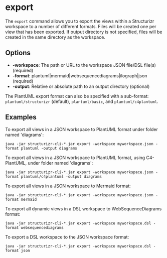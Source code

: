 # export

The ```export``` command allows you to export the views within a Structurizr workspace to a number of different formats.
Files will be created one per view that has been exported.
If output directory is not specified, files will be created in the same directory as the workspace.

## Options

- __-workspace__: The path or URL to the workspace JSON file/DSL file(s) (required)
- __-format__: plantuml|mermaid|websequencediagrams|ilograph|json (required)
- __-output__: Relative or absolute path to an output directory (optional)

The PlantUML export format can also be specified with a sub-format: `plantuml/structurizr` (default), `plantuml/basic`, and `plantuml/c4plantuml`.

## Examples

To export all views in a JSON workspace to PlantUML format under folder named 'diagrams':

```
java -jar structurizr-cli-*.jar export -workspace myworkspace.json -format plantuml -output diagrams
```

To export all views in a JSON workspace to PlantUML format, using C4-PlantUML, under folder named 'diagrams':

```
java -jar structurizr-cli-*.jar export -workspace myworkspace.json -format plantuml/c4plantuml -output diagrams
```

To export all views in a JSON workspace to Mermaid format:

```
java -jar structurizr-cli-*.jar export -workspace myworkspace.json -format mermaid
```

To export all dynamic views in a DSL workspace to WebSequenceDiagrams format:

```
java -jar structurizr-cli-*.jar export -workspace myworkspace.dsl -format websequencediagrams
```

To export a DSL workspace to the JSON workspace format:

```
java -jar structurizr-cli-*.jar export -workspace myworkspace.dsl -format json
```

